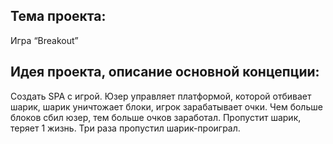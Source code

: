 <h2>Тема проекта:</h2>
Игра “Breakout”

<h2>Идея проекта, описание основной концепции:</h2>
Создать SPA с игрой. Юзер управляет платформой, которой отбивает шарик, шарик уничтожает блоки, игрок зарабатывает очки. Чем больше блоков сбил юзер, тем больше очков заработал. Пропустит шарик, теряет 1 жизнь. Три раза пропустил шарик-проиграл.
